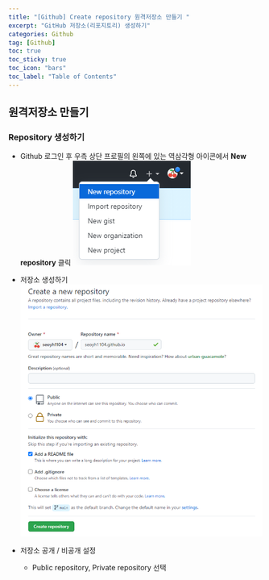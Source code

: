 ```yaml
---
title: "[Github] Create repository 원격저장소 만들기 "
excerpt: "GitHub 저장소(리포지토리) 생성하기"
categories: Github
tag: [Github]
toc: true
toc_sticky: true
toc_icon: "bars"
toc_label: "Table of Contents"
---
```


## 원격저장소 만들기
### Repository 생성하기
- Github 로그인 후 우측 상단 프로필의 왼쪽에 있는 역삼각형 아이콘에서 **New repository** 클릭
![images](/images/2022-09-22-create-repository/github-pages.png)

- 저장소 생성하기
![images](/images/2022-09-22-create-repository/github-pages2.png)
- 저장소 공개 / 비공개 설정
  - Public repository, Private repository 선택